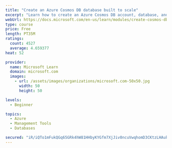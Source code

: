 ```yaml
---
title: "Create an Azure Cosmos DB database built to scale"
excerpt: "Learn how to create an Azure Cosmos DB account, database, and container built to scale as your application grows."
webUrl: https://docs.microsoft.com/en-us/learn/modules/create-cosmos-db-for-scale/
type: course
price: Free
length: PT35M
ratings:
  count: 4527
  average: 4.659377
heat: 52

provider:
  name: Microsoft Learn
  domain: microsoft.com
  images:
    - url: /assets/images/organizations/microsoft.com-50x50.jpg
      width: 50
      height: 50

levels:
  - Beginner

topics:
  - Azure
  - Management Tools
  - Databases

secured: "iR/iQTo1mFukQGq65GRk4hW81HHbyKYGfm7XjJiv0ncuVwqhomD3CKtzLHAuksTzm5LIvasWmrTTHk5XW0fMa1/D32zZ9m8dYn68kqluTD7qRf2B4RX4HJ16qXIThgJjm5QYO/vxp4Uskf6A7Hd+GP+h94fzqYf+LyQYx1eMr/1TwGOhFHZwu9hFfIp3iIhKDwU+wMi/3TdOU3XQVP2Z266CG2PbOwYPQAlS2D6U4GzFiestoHYzvhcTXgjnk4TLoK9XdfGS+VvH9XIB+QZv0UTfKgh9qobklk260wMA4cBac4VWrxNDj7w//P45RoqYlN7eWk/rk8KC3xfxFZHWaMTKKSQLJ2coWSTP8t9u+BM2Mi+wWNTbdLYgVd2Nd9WTFYOqtnRuYECl0xeZyBOg3Vdc/GMJq9FuDWtucZKQWJk=;vuBen5qsWbeqNeR4m3a+lA=="
---
```



